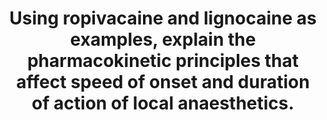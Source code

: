 ---
title: "Using ropivacaine and lignocaine as examples, explain the pharmacokinetic principles that affect speed of onset and duration of action of local anaesthetics."
entityType: SAQ
exam: PEX
college: ANZCA
year: 2019
sitting: B
question: 9
passRate: 52
EC_expectedDomains:
- "The major domains assessed in this question were Onset: Diffusion principles and effect of pH and pKa on ionisation, Offset: The effect of physical properties and the effect of vasoconstriction and blood flow."
EC_errorsCommon:
- "Common problems were not answering both halves of the question or listing properties without indicating the effect of the property. It should be noted that additives affect lignocaine and ropivacaine differently. pKa is not the pH below which a drug is ionised, but rather the pH at which 50% of the drug is ionised."
---